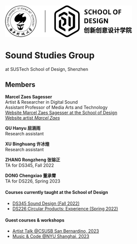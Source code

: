 [//]: # (Title: Marcel Zaes Sagesser - Research in Media Arts, Technology, and Sound)  
[//]: # (Author: Marcel Zaes Sagesser)  
[//]: # (Description: Research website of Marcel Zaes Sagesser)  
[//]: # (Tags: #Sustech #sound #media #arts #technology)  
[//]: # (Date: June 2, 2022)  


![logo](logo.svg)  

# Sound Studies Group
at SUSTech School of Design, Shenzhen  

## Members
**Marcel Zaes Sagesser**  
Artist & Researcher in Digital Sound  
Assistant Professor of Media Arts and Technology  
[Website Marcel Zaes Sagesser at the School of Design](https://designschool.sustech.edu.cn/academics/faculty)  
[Website artist *Marcel Zaes*](https://marcelzaes.com)
  
**QU Hanyu 屈涵雨**  
Research assistant  
  
**XU Binghuang 许冰煌**  
Research assistant  
  
**ZHANG Rongzheng 张镕正**  
TA for DS345, Fall 2022  
  
**DONG Chengxiao 董承霄**  
TA for DS226, Spring 2023  
  
#### Courses currently taught at the School of Design
- [DS345 Sound Design (Fall 2022)](ds345)
- [DS226 Circular Products: Experience (Spring 2022)](ds226/home.md)

#### Guest courses & workshops
- [Artist Talk @CSUSB San Bernardino, 2023](artist_talk)
- [Music & Code @NYU Shanghai, 2023](music_code)
